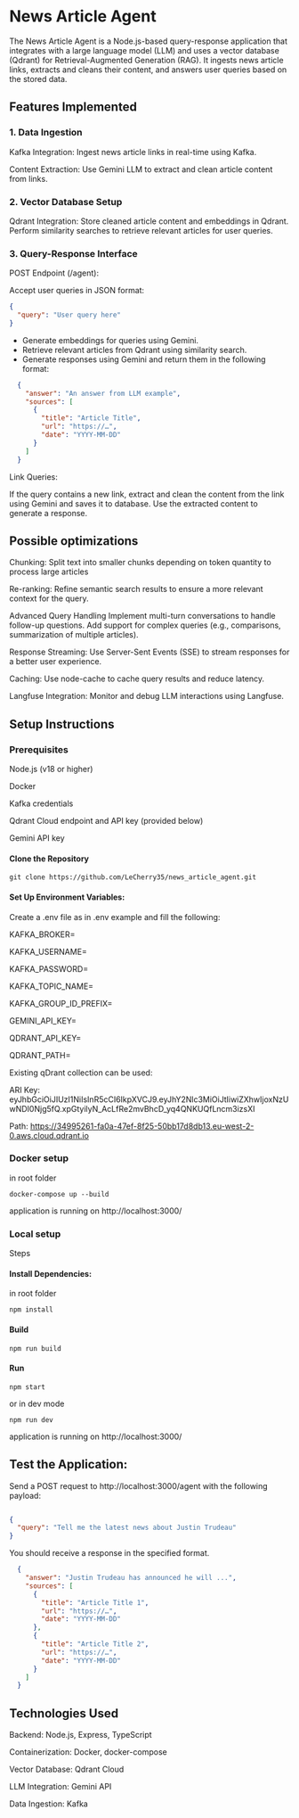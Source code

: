 # News Article Agent
The News Article Agent is a Node.js-based query-response application that integrates with a large language model (LLM) and uses a vector database (Qdrant) for Retrieval-Augmented Generation (RAG). It ingests news article links, extracts and cleans their content, and answers user queries based on the stored data.

## Features Implemented
### 1. Data Ingestion
Kafka Integration:
Ingest news article links in real-time using Kafka.

Content Extraction:
Use Gemini LLM to extract and clean article content from links.

### 2. Vector Database Setup
Qdrant Integration:
Store cleaned article content and embeddings in Qdrant.
Perform similarity searches to retrieve relevant articles for user queries.

### 3. Query-Response Interface
POST Endpoint (/agent):

Accept user queries in JSON format:

```json
{
  "query": "User query here"
}
```
- Generate embeddings for queries using Gemini.
- Retrieve relevant articles from Qdrant using similarity search.
- Generate responses using Gemini and return them in the following format:
```json
  {
    "answer": "An answer from LLM example",
    "sources": [
      {
        "title": "Article Title",
        "url": "https://…",
        "date": "YYYY-MM-DD"
      }
    ]
  }
  ```
Link Queries:

If the query contains a new link, extract and clean the content from the link using Gemini and saves it to database.
Use the extracted content to generate a response.

## Possible optimizations
Chunking:
Split text into smaller chunks depending on token quantity to process large articles

Re-ranking:
Refine semantic search results to ensure a more relevant context for the query.

Advanced Query Handling
Implement multi-turn conversations to handle follow-up questions.
Add support for complex queries (e.g., comparisons, summarization of multiple articles).

Response Streaming:
Use Server-Sent Events (SSE) to stream responses for a better user experience.

Caching:
Use node-cache to cache query results and reduce latency.

Langfuse Integration:
Monitor and debug LLM interactions using Langfuse.

## Setup Instructions

### Prerequisites

Node.js (v18 or higher)

Docker

Kafka credentials

Qdrant Cloud endpoint and API key (provided below)

Gemini API key

#### Clone the Repository
```
git clone https://github.com/LeCherry35/news_article_agent.git
```

#### Set Up Environment Variables:
Create a .env file as in .env example and fill the following:

KAFKA_BROKER=

KAFKA_USERNAME=

KAFKA_PASSWORD=

KAFKA_TOPIC_NAME=

KAFKA_GROUP_ID_PREFIX=

GEMINI_API_KEY=

QDRANT_API_KEY=

QDRANT_PATH=

Existing qDrant collection can be used:

ARI Key: eyJhbGciOiJIUzI1NiIsInR5cCI6IkpXVCJ9.eyJhY2Nlc3MiOiJtIiwiZXhwIjoxNzUwNDI0Njg5fQ.xpGtyilyN_AcLfRe2mvBhcD_yq4QNKUQfLncm3izsXI

Path: https://34995261-fa0a-47ef-8f25-50bb17d8db13.eu-west-2-0.aws.cloud.qdrant.io

### Docker setup
in root folder
```
docker-compose up --build
```

application is running on http://localhost:3000/

### Local setup
Steps

#### Install Dependencies:
in root folder
```
npm install
```


#### Build 
```
npm run build
```

#### Run

```
npm start
```

or in dev mode

```
npm run dev
```

application is running on http://localhost:3000/

## Test the Application:

Send a POST request to http://localhost:3000/agent with the following payload:

```json

{
  "query": "Tell me the latest news about Justin Trudeau"
}
```
You should receive a response in the specified format.
```json
  {
    "answer": "Justin Trudeau has announced he will ...",
    "sources": [
      {
        "title": "Article Title 1",
        "url": "https://…",
        "date": "YYYY-MM-DD"
      },
      {
        "title": "Article Title 2",
        "url": "https://…",
        "date": "YYYY-MM-DD"
      }
    ]
  }
  ```

## Technologies Used
Backend: Node.js, Express, TypeScript

Containerization: Docker, docker-compose

Vector Database: Qdrant Cloud

LLM Integration: Gemini API

Data Ingestion: Kafka




